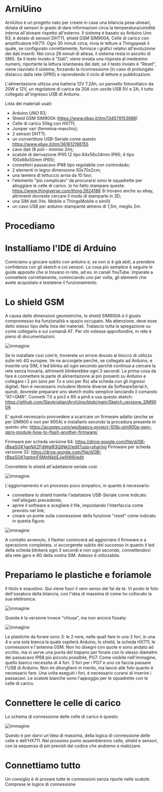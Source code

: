 # ArniUino

ArniUino è un progetto nato per creare in casa una bilancia pesa-alveari, dotata di sensori in grado di dare informazioni circa la temperatura/umidità interna all'alveare rispetto all'esterno.
Il sistema è basato su Arduino Uno R3; è dotato di sensori DHT11, shield GSM SIM900A, Celle di carico con amplificatore HX711.
Ogni 30 minuti circa, invia le letture a Thingspeak il quale, se configurato correttamente, fornisce i grafici relativi all'evoluzione dei dati inseriti.
Nei circa 28 minuti di attesa, il sistema resta in ascolto di SMS. Se il testo inviato è "Dati", viene inviata una risposta al medesimo numero, riportante la lettura istantanea dei dati;
se il testo inviato è "Reset", viene riavviato il sistema, forzando la riconnessione (in caso di prolungato distacco dalla rete GPRS) e riprendendo il ciclo di letture e pubblicazioni.

L'alimentazione utlizza una batteria 12V 7.2Ah, un pannello fotovoltaico da 20W e 12V, un regolatore di carica da 20A con uscite USB 5V e 2A; il tutto collegato all'ingresso USB di Arduino.


Lista dei materiali usati:
- Arduino UNO R3;
- Shield GSM SIM900A (https://www.ebay.it/itm/134579153986)
- Celle di carico 50kg con HX711;
- Jumper vari (femmina-maschio);
- 2 sensori DHT11;
- un convertitore USB-Seriale come questo https://www.ebay.it/itm/361612198155
- cavo dati (8 poli - minimo 2m);
- scatole di derivazione IP65 (2 tipo 84x58x34mm IP65; 4 tipo 100x68x50mm IP65);
- connettori passacavo IP68 tipo regolabile con controdado;
- 2 elementi in legno dimensione 50x70x2cm;
- una lamiera di tettuccio arnia da 10 favi;
- l'elemento "più complicato" da procurarsi sono le squadrette per alloggiare le celle di carico. Io ho fatto stampare queste: https://www.thingiverse.com/thing:2624188 Si trovano anche su ebay, altrimenti dovreste cercare il modo di stamparle in 3D;
- una SIM dati (Ho. Mobile o ThingsMobile o simili)
- un cavo USB per arduino-stampante almeno di 1,5m, meglio 2m.

# Procediamo

# Installiamo l'IDE di Arduino

Comiciamo a giocare subito con arduino e, se non si è già abili, a prendere confidenza con gli sketch e coi sensori.
La cosa più semplice è seguire le guide apposite che si trovano in rete, ad es. in canali YouTube.
Imparate a connettere correttamente, cominciando uno per volta, gli elementi che avete acquistato e testatene il funzionamento.


# Lo shield GSM

A causa delle dimensioni geometriche, lo shield SIM900A è il giusto compromesso tra funzionalità e spazio occupato. Ma attenzione, deve esse dello stesso tipo della lista dei materiali.
Tralascio tutta la spiegazione su come collegarlo e sui comandi AT. Per chi volesse approfondire, in rete è pieno di documentazioni.

![immagine](https://github.com/Slaykristian/ArniUino/assets/9326918/4828eb5a-0bf7-4d25-ab82-a6288524ee09)

Se lo installate così com'è, troverete un errore dovuto al blocco di utilizzo sulle reti 4G europee.
Ve ne accorgete perchè, se collegato ad Arduino, e inserite una SIM, il led blinka ad ogni secondo perchè continua a cercare la rete senza trovarla, altrimenti blinkerebbe ogni 3 secondi.
La prima cosa da fare è connettere la parte di alimentazione ai pin presenti su Arduino e collegare i 2 pin (uno per Tx e uno per Rx) alla scheda con gli ingressi digitali.
Non è necessario includere librerie diverse da SoftwareSerial.h, quindi, dovreste preparare uno sketch molto semplice lanciando il comando "AT+GMR", Connetti TX a pin3 e RX a pin4 e usa questo sketch: https://github.com/Slaykristian/ArniUino/blob/main/Sketch_versione_SIM900A

E' quindi necessario provvedere a scaricare un firmware adatto (anche se per SIM900 e non per 900A) e installarlo secondo la procedura presente in questo sito:
https://acoptex.com/wp/basics-project-105b-sim900a-gsm-gprs-module-how-to-flash-another-firmware/

Firmware per scheda versione 64:
https://drive.google.com/file/d/0B-rBpaSGK1gpNXZFdWgtR3QtNk0/edit?usp=sharing
Firmware per scheda versione 32:
https://drive.google.com/file/d/0B-rBpaSGK1gpbmF6MnNkbEJwNW8/edit

Connettete lo shield all'adattatore seriale così:












![immagine](https://github.com/Slaykristian/ArniUino/assets/9326918/bf9804f7-cada-42fb-b549-8752365ca27d)

L'aggiornamento è un processo poco simpatico, in quanto è necessario:
- connettere lo shield tramite l'adattatore USB-Seriale come indicato nell'allegato precedente;
- aprire il software e scegliere il file, impostando l'interfaccia come previsto nel link;
- creare un ponte sulla connessione della funzione "reset"
  come indicato in questa figura:












  
![immagine](https://github.com/Slaykristian/ArniUino/assets/9326918/6b855a0d-1f4d-4945-9d2b-8c9d72ae0d10)


A contatto avvenuto, il flasher comincerà ad aggiornare il firmware e a operazione completata, vi accorgerete subito del successo in quanto il led della scheda blinkerà ogni 3 secondi e non ogni secondo, connettendovi alla rete gprs e 4G della vostra SIM.
Adesso è utilizzabile.
 
# Prepariamo le plastiche e foriamole

Il titolo è esaustivo.
Qui viene fuori il vero senso del fai da te.
Vi posto le foto dell'ossatura della bilancia, con l'idea di massima di come ho collocato la sua elettronica:














![immagine](https://github.com/Slaykristian/ArniUino/assets/9326918/543266d5-9778-4033-8d66-ba67b44d8859)

Questa è la versione invece "chiusa", ma non ancora fissata:















![immagine](https://github.com/Slaykristian/ArniUino/assets/9326918/a7b0129b-dbf0-4d4c-81c2-bc4201cf9bc1)

Le plastiche da forare sono 3: le 2 nere, nelle quali fare in una 3 fori, in una 4 e una sola bianca la quale ospiterà Arduino, lo shield, la scheda HX711, le connessioni e l'antenna GSM.
Non ho disegni con quote e sono andato ad occhio, ma vi serve una punta del trapano per forare con lo stesso diametro dei passacavo IP68 più piccolo possibile, PG7.
Come visibile nell'immagine, quello bianco necessita di 4 fori. 3 fori per i PG7 e uno ce faccia passare l'USB di Arduino.
Non mi dilungherò in merito, ma lascio alle foto quanto è necessario fare. Una volta eseguiti i fori, è necessario curarsi di inserire i passacavi. Le scatole bianche sono l'appoggio per le squadrette con le celle di carico.

# Connettere le celle di carico

Lo schema di connessione delle celle di carico è questo:







![immagine](https://github.com/Slaykristian/ArniUino/assets/9326918/82a98358-fc56-42a8-be53-660defa3d13b)


Questo è per darvi un'idea di massima, della logica di connessione delle celle e dell'HX711. Nel prossimo punto assembleremo celle, shield e sensori, con la sequenza di pin previsti dal codice che andremo a realizzare.

# Connettiamo tutto

Un consiglio è di provare tutte le connessioni senza riporle nelle scatole. 
Comprese le logice di connessione
